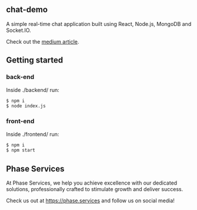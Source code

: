 ## chat-demo
A simple real-time chat application built using React, Node.js, MongoDB and Socket.IO.

Check out the [medium article](https://medium.com/@pridestalkerr/introduction-to-web-sockets-building-a-real-time-chat-application-9cf1002e1398).

## Getting started
### back-end
Inside ./backend/ run:
```bash
$ npm i
$ node index.js
```
### front-end
Inside ./frontend/ run:
```bash
$ npm i
$ npm start
```

## Phase Services
At Phase Services, we help you achieve excellence with our dedicated solutions, professionally crafted to stimulate growth and deliver success.

Check us out at https://phase.services and follow us on social media!
